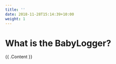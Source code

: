 ```yaml
---
title: ''
date: 2018-11-28T15:14:39+10:00
weight: 1
---
```


# What is the BabyLogger?

{{ .Content }}
